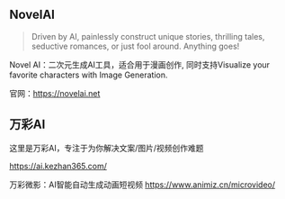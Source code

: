 ## NovelAI

> Driven by AI, painlessly construct unique stories, thrilling tales, seductive romances, or just fool around. Anything goes!

Novel AI：二次元生成AI工具，适合用于漫画创作, 同时支持Visualize your favorite characters with Image Generation.

官网：https://novelai.net

## 万彩AI

这里是万彩AI，专注于为你解决文案/图片/视频创作难题

https://ai.kezhan365.com/

万彩微影：AI智能自动生成动画短视频 https://www.animiz.cn/microvideo/